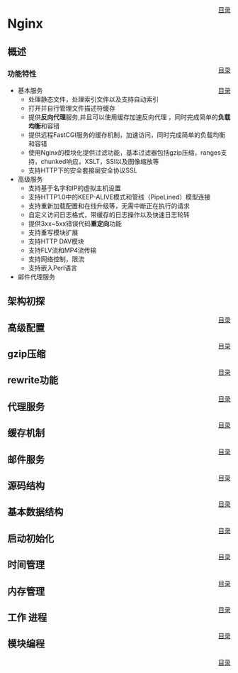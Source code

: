 <span id="menu"></span>

<a href="#menu" style="float:right">目录</a>

# Nginx

## 概述
<a href="#menu" style="float:right">目录</a>

### 功能特性
<a href="#menu" style="float:right">目录</a>

* 基本服务
    * 处理静态文件，处理索引文件以及支持自动索引
    * 打开并自行管理文件描述符缓存
    * 提供**反向代理**服务,并且可以使用缓存加速反向代理 ，同时完成简单的**负载均衡**和容错
    * 提供远程FastCGI服务的缓存机制，加速访问，同时完成简单的负载均衡和容错
    * 使用Nginx的模块化提供过滤功能，基本过滤器包括gzip压缩，ranges支持，chunked响应，XSLT，SSI以及图像缩放等
    * 支持HTTP下的安全套接层安全协议SSL
* 高级服务
    * 支持基于名字和IP的虚拟主机设置
    * 支持HTTP1.0中的KEEP-ALIVE模式和管线（PipeLined）模型连接
    * 支持重新加载配置和在线升级等，无需中断正在执行的请求
    * 自定义访问日志格式，带缓存的日志操作以及快速日志轮转
    * 提供3xx~5xx错误代码**重定向**功能
    * 支持重写模块扩展
    * 支持HTTP DAV模块
    * 支持FLV流和MP4流传输
    * 支持网络控制，限流
    * 支持嵌入Perl语言
* 邮件代理服务

## 架构初探
<a href="#menu" style="float:right">目录</a>


## 高级配置
<a href="#menu" style="float:right">目录</a>


## gzip压缩
<a href="#menu" style="float:right">目录</a>


## rewrite功能
<a href="#menu" style="float:right">目录</a>


## 代理服务
<a href="#menu" style="float:right">目录</a>


## 缓存机制
<a href="#menu" style="float:right">目录</a>


## 邮件服务
<a href="#menu" style="float:right">目录</a>


## 源码结构
<a href="#menu" style="float:right">目录</a>


## 基本数据结构
<a href="#menu" style="float:right">目录</a>


## 启动初始化
<a href="#menu" style="float:right">目录</a>


## 时间管理
<a href="#menu" style="float:right">目录</a>


## 内存管理
<a href="#menu" style="float:right">目录</a>


## 工作 进程
<a href="#menu" style="float:right">目录</a>


## 模块编程
<a href="#menu" style="float:right">目录</a>



